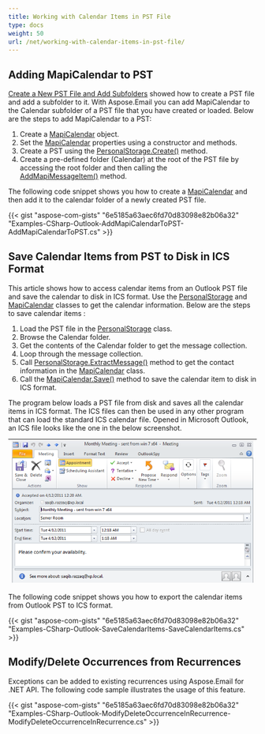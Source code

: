 ```yaml
---
title: Working with Calendar Items in PST File
type: docs
weight: 50
url: /net/working-with-calendar-items-in-pst-file/
---
```



## **Adding MapiCalendar to PST**

[Create a New PST File and Add Subfolders](https://docs.aspose.com/email/net/create-new-pst-add-sub-folders-and-messages/#creating-a-new-pst-file-and-add-subfolders) showed how to create a PST file and add a subfolder to it. With Aspose.Email you can add MapiCalendar to the Calendar subfolder of a PST file that you have created or loaded. Below are the steps to add MapiCalendar to a PST:

1. Create a [MapiCalendar](https://reference.aspose.com/email/net/aspose.email.mapi/mapicalendar/) object.
2. Set the [MapiCalendar](https://reference.aspose.com/email/net/aspose.email.mapi/mapicalendar/) properties using a constructor and methods.
3. Create a PST using the [PersonalStorage.Create()](https://reference.aspose.com/email/net/aspose.email.storage.pst/personalstorage/create/#create/) method.
4. Create a pre-defined folder (Calendar) at the root of the PST file by accessing the root folder and then calling the [AddMapiMessageItem()](https://reference.aspose.com/email/net/aspose.email.storage.pst/folderinfo/addmapimessageitem/#addmapimessageitem) method.

The following code snippet shows you how to create a [MapiCalendar](https://reference.aspose.com/email/net/aspose.email.mapi/mapicalendar/) and then add it to the calendar folder of a newly created PST file.

{{< gist "aspose-com-gists" "6e5185a63aec6fd70d83098e82b06a32" "Examples-CSharp-Outlook-AddMapiCalendarToPST-AddMapiCalendarToPST.cs" >}}

## **Save Calendar Items from PST to Disk in ICS Format**

This article shows how to access calendar items from an Outlook PST file and save the calendar to disk in ICS format. Use the [PersonalStorage](https://reference.aspose.com/email/net/aspose.email.storage.pst/personalstorage/) and [MapiCalendar](https://reference.aspose.com/email/net/aspose.email.mapi/mapicalendar/) classes to get the calendar information. Below are the steps to save calendar items :

1. Load the PST file in the [PersonalStorage](https://reference.aspose.com/email/net/aspose.email.storage.pst/personalstorage/) class.
1. Browse the Calendar folder.
1. Get the contents of the Calendar folder to get the message collection.
1. Loop through the message collection.
1. Call [PersonalStorage.ExtractMessage()](https://reference.aspose.com/email/net/aspose.email.storage.pst/personalstorage/extractmessage/#extractmessage/) method to get the contact information in the [MapiCalendar](https://reference.aspose.com/email/net/aspose.email.mapi/mapicalendar/) class.
1. Call the [MapiCalendar.Save()](https://reference.aspose.com/email/net/aspose.email.mapi/mapicalendar/save/#save/) method to save the calendar item to disk in ICS format.

The program below loads a PST file from disk and saves all the calendar items in ICS format. The ICS files can then be used in any other program that can load the standard ICS calendar file. Opened in Microsoft Outlook, an ICS file looks like the one in the below screenshot.

|![todo:image_alt_text](working-with-calendar-items-in-pst-file_1.png)|
| :- |
The following code snippet shows you how to export the calendar items from Outlook PST to ICS format.

{{< gist "aspose-com-gists" "6e5185a63aec6fd70d83098e82b06a32" "Examples-CSharp-Outlook-SaveCalendarItems-SaveCalendarItems.cs" >}}

## **Modify/Delete Occurrences from Recurrences**

Exceptions can be added to existing recurrences using Aspose.Email for .NET API. The following code sample illustrates the usage of this feature.

{{< gist "aspose-com-gists" "6e5185a63aec6fd70d83098e82b06a32" "Examples-CSharp-Outlook-ModifyDeleteOccurrenceInRecurrence-ModifyDeleteOccurrenceInRecurrence.cs" >}}
